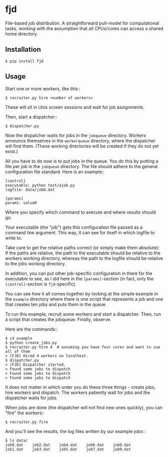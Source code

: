 fjd
===

File-based job distribution. A straightforward pull-model for computational tasks,
working with the assumption that all CPUs/cores can access a shared home directory.

Installation
-------------

    $ pip install fjd


Usage
-------

Start one or more workers, like this::

    $ recruiter.py hire <number of workers>

These will sit in Unix screen sessions and wait for job assignments.

Then, start a dispatcher::

    $ dispatcher.py

Now the dispatcher waits for jobs in the ``jobqueue`` directory.
Workers announce themselves in the ``workerqueue`` directory, where the dispatcher will
find them.
(These working directories will be created if they do not yet exist.)

All you have to do now is to put jobs in the queue. You do this by putting
a file per job in the ``jobqueue`` directory. The file should adhere to the
general configuration file standard. Here is an example::

    [control]
    executable: python test/ajob.py
    logfile: data/job0.dat 

    [params]
    param1: value0

Where you specify which command to execute and where results should go.

Your executable (the "job") gets this configuration file passed as a command line argument.
This way, it can see for itself in which logfile to write to.

Take care to get the relative paths correct (or simply make them absolute):
If the paths are relative, the path to the executable should be relative to the workers
working directory, whereas the path to the logfile should be relative to the jobs
working directory.

In addition, you can put other job-specific configuration in there for the executable
to see, as I did here in the ``[params]``-section (in fact, only the ``[control]``-section
is ``fjd``-specific).

You can see how it all comes together by looking at the simple example in the ``example``
directory where there is one script that represents a job and one that creates ten jobs
and puts them in the queue.

To run this example, recruit some workers and start a dispatcher. Then, run 
a script that creates the jobqueue. Finally, observe.

Here are the commands::

    $ cd example
    $ python create_jobs.py
    $ recruiter.py hire 4  # assuming you have four cores and want to use all of them
    > [FJD] Hired 4 workers on localhost.
    $ dispatcher.py
    > [FJD] Dispatcher started.
    > Found some jobs to dispatch
    > Found some jobs to dispatch
    > Found some jobs to dispatch

It does not matter in which order you do these three things - create jobs, hire workers and dispatch.
The workers patiently wait for jobs and the dispatcher waits for jobs.

When jobs are done (the dispatcher will not find new ones quickly), you can "fire" the workers::

    $ recruiter.py fire

And you'll see the results, the log files written by our example jobs::

    $ ls data/
    job0.dat	job2.dat	job4.dat	job6.dat	job8.dat
    job1.dat	job3.dat	job5.dat	job7.dat	job9.dat

